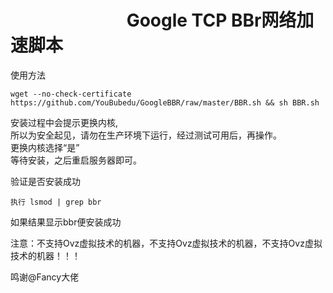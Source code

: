 #                             Google TCP BBr网络加速脚本
使用方法 

    wget --no-check-certificate https://github.com/YouBubedu/GoogleBBR/raw/master/BBR.sh && sh BBR.sh


安装过程中会提示更换内核,</br>
所以为安全起见，请勿在生产环境下运行，经过测试可用后，再操作。</br>
更换内核选择“是”</br>
等待安装，之后重启服务器即可。

验证是否安装成功 

    执行 lsmod | grep bbr
   
如果结果显示bbr便安装成功

注意：不支持Ovz虚拟技术的机器，不支持Ovz虚拟技术的机器，不支持Ovz虚拟技术的机器！！！

鸣谢@Fancy大佬
